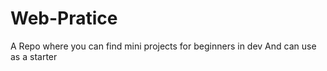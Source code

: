 # Web-Pratice
A Repo where you can find mini projects for beginners in dev
 And can use as a starter 
